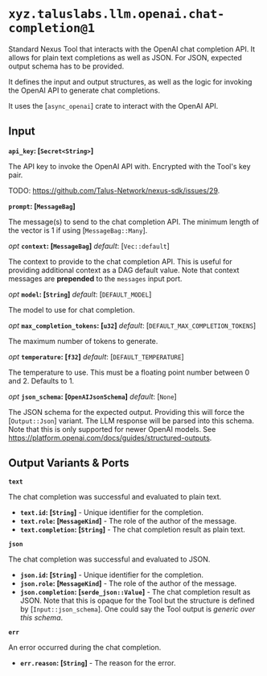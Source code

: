 # `xyz.taluslabs.llm.openai.chat-completion@1`

Standard Nexus Tool that interacts with the OpenAI chat completion API. It allows for plain text completions as well as JSON. For JSON, expected output schema has to be provided.

It defines the input and output structures, as well as the logic for invoking the OpenAI API to generate chat completions.

It uses the [`async_openai`] crate to interact with the OpenAI API.

## Input

**`api_key`: [`Secret<String>`]**

The API key to invoke the OpenAI API with. Encrypted with the Tool's key pair.

TODO: <https://github.com/Talus-Network/nexus-sdk/issues/29>.

**`prompt`: [`MessageBag`]**

The message(s) to send to the chat completion API. The minimum length of the vector is 1 if using [`MessageBag::Many`].

_opt_ **`context`: [`MessageBag`]** _default_: [`Vec::default`]

The context to provide to the chat completion API. This is useful for providing additional context as a DAG default value. Note that context messages are **prepended** to the `messages` input port.

_opt_ **`model`: [`String`]** _default_: [`DEFAULT_MODEL`]

The model to use for chat completion.

_opt_ **`max_completion_tokens`: [`u32`]** _default_: [`DEFAULT_MAX_COMPLETION_TOKENS`]

The maximum number of tokens to generate.

_opt_ **`temperature`: [`f32`]** _default_: [`DEFAULT_TEMPERATURE`]

The temperature to use. This must be a floating point number between 0 and 2. Defaults to 1.

_opt_ **`json_schema`: [`OpenAIJsonSchema`]** _default_: [`None`]

The JSON schema for the expected output. Providing this will force the [`Output::Json`] variant. The LLM response will be parsed into this schema. Note that this is only supported for newer OpenAI models. See <https://platform.openai.com/docs/guides/structured-outputs>.

## Output Variants & Ports

**`text`**

The chat completion was successful and evaluated to plain text.

- **`text.id`: [`String`]** - Unique identifier for the completion.
- **`text.role`: [`MessageKind`]** - The role of the author of the message.
- **`text.completion`: [`String`]** - The chat completion result as plain text.

**`json`**

The chat completion was successful and evaluated to JSON.

- **`json.id`: [`String`]** - Unique identifier for the completion.
- **`json.role`: [`MessageKind`]** - The role of the author of the message.
- **`json.completion`: [`serde_json::Value`]** - The chat completion result as JSON. Note that this is opaque for the Tool but the structure is defined by [`Input::json_schema`]. One could say the Tool output is _generic over this schema_.

**`err`**

An error occurred during the chat completion.

- **`err.reason`: [`String`]** - The reason for the error.
